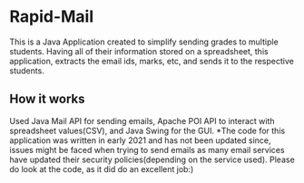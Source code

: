 # Rapid-Mail
This is a Java Application created to simplify sending grades to multiple students. Having all of their information stored on a spreadsheet, this application, extracts the email ids, marks, etc, and sends it to the respective students.
## How it works
Used Java Mail API for sending emails, Apache POI API to interact with spreadsheet values(CSV), and Java Swing for the GUI.
*The code for this application was written in early 2021 and has not been updated since, issues might be faced when trying to send emails as many email services have updated their security policies(depending on the service used).
Please do look at the code, as it did do an excellent job:) 
